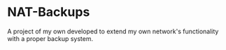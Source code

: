# NAT-Backups
A project of my own developed to extend my own network's functionality with a proper backup system.
